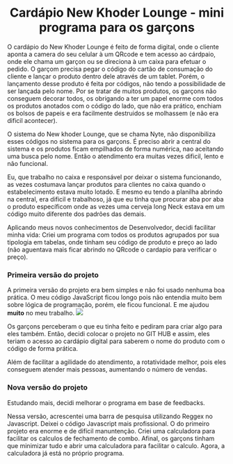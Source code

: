<h1 align="center">Cardápio New Khoder Lounge - mini programa para os garçons</h1>

<p>O cardápio do New Khoder Lounge é feito de forma digital, onde o cliente aponta a camera do seu celular à um QRcode e tem acesso ao cárdpaio, onde ele chama um garçon ou se direciona à um caixa para efetuar o pedido. O garçom precisa pegar o código do cartão de consumação do cliente e lançar o produto dentro dele através de um tablet. Porém, o lançamento desse produto é feita por códigos, não tendo a possibilidade de ser lançada pelo nome. Por se tratar de muitos produtos, os garçons não conseguem decorar todos, os obrigando a ter um papel enorme com todos os produtos anotados com o código do lado, que não era prático, enchiam os bolsos de papeis e era facilmente destruidos se molhassem (e não era dificil acontecer).

O sistema do New khoder Lounge, que se chama Nyte, não disponibiliza esses códigos no sistema para os garçons. É preciso abrir a central do sistema e os produtos ficam empilhados de forma numérica, nao aceitando uma busca pelo nome. Então o atendimento era muitas vezes dificil, lento e não funcional. 

Eu, que trabalho no caixa e responsável por deixar o sistema funcionando, as vezes costumava lançar produtos para clientes  no caixa quando o estabelecimento estava muito lotado. E mesmo eu tendo a planilha abrindo na central, era dificil e trabalhoso, já que eu tinha que procurar aba por aba o produto específicom onde as vezes uma cerveja long Neck estava em um código muito diferente dos padrões das demais. 

Aplicando meus novos conhecimentos de Desenvolvedor, decidi facilitar minha vida: Criei um programa com todos os produtos agrupados por sua tipologia em tabelas, onde tinham seu código de produto e preço ao lado (não aguentava mais ficar abrindo no QRcode o cardapio para verificar o preço).</p>


<h3 collor="red">Primeira versão do projeto</h3>

<p>A primeira versão do projeto era bem simples e não foi usado nenhuma boa prática. O meu código JavaScript ficou longo pois não entendia muito bem sobre lógica de programação, porém, ele ficou funcional. E me ajudou <strong>muito</strong> no meu trabalho. 
<img src="assets\Primeiro projeto.png">

Os garçons perceberam o que eu tinha feito e pediram para criar algo para eles também. Então, decidi colocar o projeto no GIT HUB e assim, eles teriam o acesso ao cardápio digital para saberem o nome do produto com o código de forma prática. </p>

<p>Além de facilitar a agilidade do atendimento, a rotatividade melhor, pois eles conseguem atender mais pessoas, aumentando o número de vendas. </p>

<h3>Nova versão do projeto</h3>

<p>
    Estudando mais, decidi melhorar o programa em base de feedbacks.
</p>

<p>
    Nessa versão, acrescentei uma barra de pesquisa utilizando Reggex no Javascript.
    Deixei o código Javascript mais profissional. O do primeiro projeto era enorme e de difícil manuntenção.
    Criei uma calculadora para facilitar os calculos de fechamento de combo. Afinal, os garçons tinham que minimizar tudo e abrir uma calculadora para facilitar o calculo. Agora, a calculadora já está no próprio programa.
</p>
